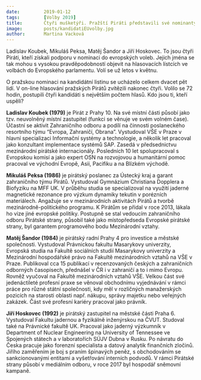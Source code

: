 ```yaml
---
date:         2019-01-12
tags:         [Volby 2019]
title:        Čtyři mušketýři. Pražští Piráti představili své nominanty do eurovoleb
image: 	      posts/kandidatiEUvolby.jpg
author:       Martina Vacková
---
```





Ladislav Koubek, Mikuláš Peksa, Matěj Šandor a Jiří Hoskovec. To jsou čtyři Piráti, kteří získali podporu v nominaci do evropských voleb. Jejich jména se tak mohou s vysokou pravděpodobností objevit na hlasovacích lístcích ve volbách do Evropského parlamentu. Volí se už letos v květnu.



O pražskou nominaci na kandidátní listinu se ucházelo celkem dvacet pět lidí. V on-line hlasování pražských Pirátů zvítězili nakonec čtyři. Volilo se 72 hodin, postupili čtyři kandidáti s největším počtem hlasů. Kdo jsou ti, kteří uspěli?



**Ladislav Koubek (1979)** je Pirát z Prahy 10. Na své místní části působí jako tzv. neuvolněný místní zastupitel (funkci se věnuje ve svém volném čase). Účastní se aktivit Zahraničního odboru a podílí na činnosti poslaneckého resortního týmu “Evropa, Zahraničí, Obrana”. Vystudoval VŠE v Praze v hlavní specializaci Informační systémy a technologie, a několik let pracoval jako konzultant implementace systémů SAP. Zasedá v předsednictvu mezinárodní pirátské internacionály. Posledních 10 let spolupracoval s Evropskou komisí a jako expert OSN na rozvojovou a humanitární pomoc pracoval ve východní Evropě, Asii, Pacifiku a na Blízkém východě.



**Mikuláš Peksa (1986)** je pirátský poslanec za Ústecký kraj a garant zahraničního týmu Pirátů. Vystudoval Gymnázium Christiana Dopplera a Biofyziku na MFF UK. V průběhu studia se specializoval na využití jaderné magnetické rezonance pro výzkum dynamiky tekutin v porézních materiálech. Angažuje se v mezinárodních aktivitách Pirátů a tvorbě mezinárodně-politického programu. K Pirátům se přidal v roce 2013, lákala ho vize jiné evropské politiky. Postupně se stal vedoucím zahraničního odboru Pirátské strany, působil také jako místopředseda Evropské pirátské strany, byl garantem programového bodu Mezinárodní vztahy.



**Matěj Šandor (1984)** je pirátský radní Prahy 4 pro investice a městské společnosti. Vystudoval Právnickou fakultu Masarykovy univerzity, Evropská studia na Fakultě sociálních studií Masarykovy univerzity a Mezinárodní hospodářské právo na Fakultě mezinárodních vztahů na VŠE v Praze. Publikoval cca 15 publikací v recenzovaných českých a zahraničních odborných časopisech, přednášel v ČR i v zahraničí a to i mimo Evropu. Rovněž vyučoval na Fakultě mezinárodních vztahů VŠE. Velkou část své jedenáctileté profesní praxe se věnoval obchodnímu vyjednávání v rámci práce pro různé státní společnosti, kdy měl v rozličných manažerských pozicích na starosti oblasti např. nákupu, správy majetku nebo veřejných zakázek. Část své profesní kariéry pracoval jako právník.



**Jiří Hoskovec (1992)** je pirátský zastupitel na městské části Praha 6. Vystudoval Fakultu jadernou a fyzikálně inženýrskou na ČVUT.  Studoval také na Právnické fakultě UK. Pracoval jako jaderný výzkumník v Department of Nuclear Engineering na University of Tennessee ve Spojených státech a v laboratořích SÚJV Dubna v Rusku. Po návratu do Česka pracuje jako forenzní specialista a datový analytik finančních zločinů. Jiřího zaměřením je boj s praním špinavých peněz, s obchodováním se sankcionovanými entitami a vyšetřování interních podvodů. V rámci Pirátské strany působí v mediálním odboru, v roce 2017 byl hospodář sněmovní kampaně.
